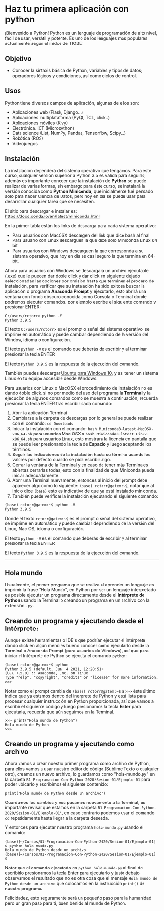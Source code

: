# Haz tu primera aplicación con python

¡Bienvenido a Python! Python es un lenguaje de programación de alto nivel, fácil de usar, versátil y potente. Es uno de los lenguajes más populares actualmente según el ínidce de TIOBE:


## Objetivo

* Conocer la sintaxis básica de Python, variables y tipos de datos; operadores lógicos y condiciones, así como ciclos de control.

## Usos

Python tiene diversos campos de aplicación, algunas de ellos son:
 - Aplicaciones web (Flask, Django...)
 - Aplicaciones multiplataforma (PyQt, TCL, click..)
 - Aplicaciones móviles (Kivy)
 - Electrónica, IOT (Micropython)
 - Data science (List, NumPy, Pandas, Tensorflow, Scipy...)
 - Robótica (ROS)
 - Vídeojuegos

## Instalación

La instalación dependerá del sistema operativo que tengamos. Para este curso, cualquier versión superior a Python 3.5 es válida para seguirlo, además es importante conocer que la instalación de **Python** se puede realizar de varias formas, sin embargo para éste curso, se instalará la versión conocida como **Python Miniconda**, que inicialmente fué pensado sólo para hacer Ciencia de Datos, pero hoy en día se puede usar para desarrollar cualquier tarea que se necesiten.

El sitio para descargar e instalar es: https://docs.conda.io/en/latest/miniconda.html

En la primer tabla están los links de descarga para cada sistema operativo:

- Para usuarios con MacOSX descargen del link que dice bash al final
- Para usuario con Linux descarguen la que dice sólo Miniconda Linux 64 bit
- Para usuarios con Windows descarguen la que corresponda a su sistema operativo, que hoy en día es casi seguro la que termina en 64-bit.

Ahora para usuarios con Windows se descargará un archivo ejecutable (.exe) que le pueden dar doble click y dar click en siguiente dejado seleccionadas las opciones por omisión hasta que termines el proceso de instalación, para verificar que su instalación ha sido exitosa buscar la aplicación o programa **Anaconda Prompt** y ejecutarlo, esto abrirá una ventana con fondo obscuro conocida como Consola o Terminal donde podremos ejecutar comandos, por ejemplo escribe el siguiente comando y presionar ENTER:

```
C:/users/rctorr> python -V
Python 3.9.5
```
El texto `C:/users/rctorr>` es el prompt o señal del sistema operativo, se imprime en automático y puede cambiar dependiendo de la versión del Window, idioma o configuración.

El texto `python -V` es el comando que deberás de escribir y al terminar presionar la tecla ENTER

El texto `Python 3.9.5` es la respuesta de la ejecución del comando.

También puedes descargar [Ubuntu para Windows 10](https://www.microsoft.com/es-mx/p/ubuntu/9nblggh4msv6), y así tener un sistema Linux en tu equipo accesible desde Windows.

Para usuarios con Linux o MacOSX el procedimiento de instalación no es dando doble click, si no por medio del uso del programa la **Terminal** y la ejecución de algunos comandos como se muestra a continuación, recuerda presionar la tecla ENTER tras escribir cada comando:

1. Abrir la aplicación Terminal
1. Cambiarse a la carpeta de descargas por lo general se puede realizar con el comando: `cd Downloads`
1. Iniciar la instalación con el comando: `bash Miniconda3-latest-MacOSX-x86_64.sh` para usuarios Mac OSX o `bash Miniconda3-latest-Linux-x86_64.sh` para usuarios Linux, esto mostrará la licencia en pantalla que se puede leer presionando la tecla de **Espacio** y luego aceptando los términos.
1. Seguir las indicaciones de la instalación hasta su término usando los valores por defecto cuando se pida escribir algo.
1. Cerrar la ventana de la Terminal y en caso de tener más Terminales abiertas cerrarlas todas, esto con la finalidad de que Miniconda pueda iniciar adecuadamente.
1. Abrir una Terminal nuevamente, entonces al inicio del prompt debe aparecer algo como lo siguiente: `(base) rctorr@gatem:~$`, notar que al inicio dice `(base)` esto es indicativo de que ya está instalado miniconda.
1. También puede verificar la instalación ejecutando el siguiente comando:

```
(base) rctorr@gatem:~$ python -V
Python 3.9.5
```
Donde el texto `rctorr@gatem:~$` es el prompt o señal del sistema operativo, se imprime en automático y puede cambiar dependiendo de la versión del Linux, Mac OS, idioma o configuración.

El texto `python -V` es el comando que deberás de escribir y al terminar presionar la tecla ENTER

El texto `Python 3.9.5` es la respuesta de la ejecución del comando.

---

## Hola mundo

Usualmente, el primer programa que se realiza al aprender un lenguaje es imprimir la frase "Hola Mundo", en Python por ser un lenguaje interpretado es posible ejecutar un programa directamente desde el **Intérprete de Python** usando la Terminal o creando un programa en un archivo con la extensión `.py`.

## Creando un programa y ejecutando desde el Intérprete:

Aunque existe herramientas o IDE's que podrían ejecutar el intérprete dando click en algún menú es bueno conocer como ejecutarlo desde la Terminal o Anaconda Prompt (para usuarios de Windows), así que para iniciar el Intérprete de Python se ejecuta el comando `python`:

```
(base) rctorr@gatem:~$ python
Python 3.9.5 (default, Jun  4 2021, 12:28:51) 
[GCC 7.5.0] :: Anaconda, Inc. on linux
Type "help", "copyright", "credits" or "license" for more information.
>>> 
```
Notar como el prompt cambia de `(base) rctorr@gatem:~$` a `>>>` éste último indica que ya estamos dentro del inerprete de Python y está lista para procesar cualquier instrucción en Python proporcionada, así que vamos a escribir el siguiente código y luego presionamos la tecla **Enter** para ejecutarla, recuerda que aún seguimos en la Terminal.

```
>>> print("Hola mundo de Python")
Hola mundo de Python
>>> 
```

## Creando un programa y ejecutando como archivo

Ahora vamos a crear nuestro primer programa como archivo de Python, para ellos vamos a usar nuestro editor de código (Sublime Texto o cualquier otro), creamos un nuevo archivo, lo guardamos como "hola-mundo.py" en la carpeta `B1-Programacion-Con-Python-2020/Sesion-01/Ejemplo-01` para poder ubicarlo y escribimos el siguiente contenido:

```
print("Hola mundo de Python desde un archivo")
```

Guardamos los cambios y nos pasamos nuevamente a la Terminal, es importante revisar que estamos en la carpeta `B1-Programacion-Con-Python-2020/Sesion-01/Ejemplo-01\`, en caso contrario podemos usar el comando `cd` repetidamente hasta llegar a la carpeta deseada.

Y entonces para ejecutar nuestro programa `hola-mundo.py` usando el comando:

```
(base)[~/Cursos/B1-Programacion-Con-Python-2020/Sesion-01/Ejemplo-01] $ python hola-mundo.py 
Hola mundo de Python desde un archivo
(base)[~/Cursos/B1-Programacion-Con-Python-2020/Sesion-01/Ejemplo-01] $
```

Notar que el comando ejecutado es `python hola-mundo.py` al final de escribirlo presionamos la tecla Enter para ejecutarlo y justo debajo observamos el resultado que no es otra cosa que el mensaje `Hola mundo de Python desde un archivo` que colocamos en la instrucción `print()` de nuestro programa.

Felicidadez, esto seguramente será un pequeño paso para la humanidad pero un gran paso para tí, buen benido al mundo de Python.


